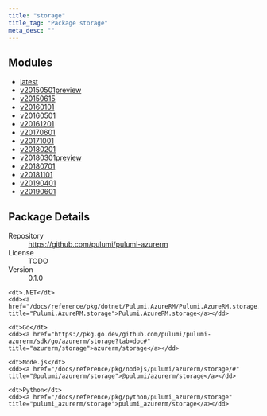 ```yaml
---
title: "storage"
title_tag: "Package storage"
meta_desc: ""
---
```


<!-- WARNING: this file was generated by Pulumi Docs Generator. -->
<!-- Do not edit by hand unless you're certain you know what you are doing! -->



<h2 id="modules">Modules</h2>
<ul class="api">
    <li><a href="latest/" title="latest"><span class="symbol module"></span>latest</a></li>
    <li><a href="v20150501preview/" title="v20150501preview"><span class="symbol module"></span>v20150501preview</a></li>
    <li><a href="v20150615/" title="v20150615"><span class="symbol module"></span>v20150615</a></li>
    <li><a href="v20160101/" title="v20160101"><span class="symbol module"></span>v20160101</a></li>
    <li><a href="v20160501/" title="v20160501"><span class="symbol module"></span>v20160501</a></li>
    <li><a href="v20161201/" title="v20161201"><span class="symbol module"></span>v20161201</a></li>
    <li><a href="v20170601/" title="v20170601"><span class="symbol module"></span>v20170601</a></li>
    <li><a href="v20171001/" title="v20171001"><span class="symbol module"></span>v20171001</a></li>
    <li><a href="v20180201/" title="v20180201"><span class="symbol module"></span>v20180201</a></li>
    <li><a href="v20180301preview/" title="v20180301preview"><span class="symbol module"></span>v20180301preview</a></li>
    <li><a href="v20180701/" title="v20180701"><span class="symbol module"></span>v20180701</a></li>
    <li><a href="v20181101/" title="v20181101"><span class="symbol module"></span>v20181101</a></li>
    <li><a href="v20190401/" title="v20190401"><span class="symbol module"></span>v20190401</a></li>
    <li><a href="v20190601/" title="v20190601"><span class="symbol module"></span>v20190601</a></li>
</ul>

<h2 id="package-details">Package Details</h2>
<dl class="package-details">
	<dt>Repository</dt>
	<dd><a href="https://github.com/pulumi/pulumi-azurerm">https://github.com/pulumi/pulumi-azurerm</a></dd>
	<dt>License</dt>
	<dd>TODO</dd>
	<dt>Version</dt>
	<dd>0.1.0</dd>
</dl>



<dl class="tabular">

    <dt>.NET</dt>
    <dd><a href="/docs/reference/pkg/dotnet/Pulumi.AzureRM/Pulumi.AzureRM.storage.html" title="Pulumi.AzureRM.storage">Pulumi.AzureRM.storage</a></dd>

    <dt>Go</dt>
    <dd><a href="https://pkg.go.dev/github.com/pulumi/pulumi-azurerm/sdk/go/azurerm/storage?tab=doc#" title="azurerm/storage">azurerm/storage</a></dd>

    <dt>Node.js</dt>
    <dd><a href="/docs/reference/pkg/nodejs/pulumi/azurerm/storage/#" title="@pulumi/azurerm/storage">@pulumi/azurerm/storage</a></dd>

    <dt>Python</dt>
    <dd><a href="/docs/reference/pkg/python/pulumi_azurerm/storage" title="pulumi_azurerm/storage">pulumi_azurerm/storage</a></dd>

</dl>

